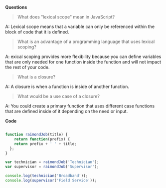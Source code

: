 **Questions**

> What does "lexical scope" mean in JavaScript?

A: Lexical scope means that a variable can only be referenced within the block of code that it is defined.

> What is an advantage of a programming language that uses lexical scoping?

A: exical scoping provides more flexibility because you can define variables that are only needed for one function inside the function and will not impact the rest of your code.

> What is a closure?

A: A closure is when a function is inside of another function.

> What would be a use case of a closure?

A: You could create a primary function that uses different case functions that are defined inside of it depending on the need or input.

**Code**

```JavaScript

function raimondJob(title) {
	return function(prefix) {
  	return prefix + ' ' + title;
  };
}

var technician = raimondJob('Technician');
var supervisor = raimondJob('Supervisor');

console.log(technician('Broadband'));
console.log(supervisor('Field Service'));

```
